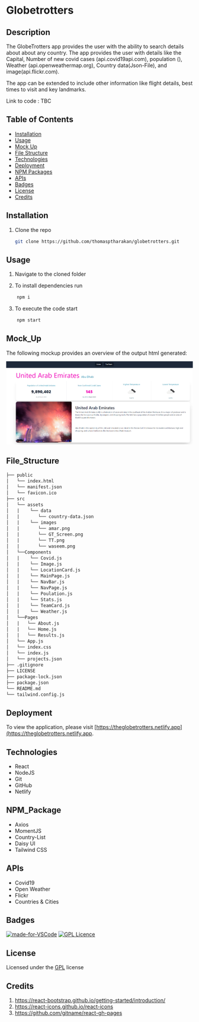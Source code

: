 # Globetrotters

## Description
The GlobeTrotters app provides the user with the ability to search details about about any country. The app provides the user with details like the Capital, Number of new covid cases (api.covid19api.com), population (), Weather (api.openweathermap.org), Country data(Json-File), and image(api.flickr.com).

The app can be extended to include other information like flight details, best times to visit and key landmarks.

Link to code : TBC


## Table of Contents

- [Installation](#installation)
- [Usage](#usage)
- [Mock Up](#mock_up)
- [File Structure](#file_structure)
- [Technologies](#technologes)
- [Deployment](#deployment)
- [NPM Packages](#npm_packages)
- [APIs](#apis)
- [Badges](#badges)
- [License](#license)
- [Credits](#credits)

## Installation

1. Clone the repo
   ```sh
   git clone https://github.com/thomasptharakan/globetrotters.git
   
   ```


## Usage

1. Navigate to the cloned folder

2. To install dependencies run
```sh
    npm i 
```
3. To execute the code start
```sh
    npm start
```


## Mock_Up
The following mockup provides an overview of the output html generated:

![Sample html image of Profile Site generated](/src/assets/images/GT_Screen.png)



## File_Structure
```
├── public
│   └── index.html
│   └── manifest.json
│   └── favicon.ico
├── src
│   └── assets
│   |    └── data
│   |       └── country-data.json
│   |    └── images
│   |       └── amar.png
│   |       └── GT_Screen.png
│   |       └── TT.png
│   |       └── waseem.png
│   └──Components
│   |    └── Covid.js
│   |    └── Image.js
│   |    └── LocationCard.js
│   |    └── MainPage.js
│   |    └── NavBar.js
│   |    └── NavPage.js
│   |    └── Poulation.js
│   |    └── Stats.js
│   |    └── TeamCard.js
│   |    └── Weather.js
│   └──Pages
│   |   └── About.js
│   |   └── Home.js
│   |   └── Results.js
│   └── App.js
│   └── index.css
│   └── index.js
│   └── projects.json
├── .gitignore
├── LICENSE
├── package-lock.json
├── package.json
└── README.md
└── tailwind.config.js
```
## Deployment

To view the application, please visit [https://theglobetrotters.netlify.app](https://theglobetrotters.netlify.app.

## Technologies 
  - React
  - NodeJS
  - Git
  - GitHub
  - Netlify

## NPM_Package
  - Axios
  - MomentJS
  - Country-List
  - Daisy UI
  - Tailwind CSS

## APIs
  - Covid19
  - Open Weather
  - Flickr
  - Countries & Cities

## Badges

[![made-for-VSCode](https://img.shields.io/badge/Made%20for-VSCode-1f425f.svg)](https://code.visualstudio.com/)
[![GPL Licence](https://badges.frapsoft.com/os/gpl/gpl.svg?v=103)](https://opensource.org/licenses/GPL-3.0/)  


## License

Licensed under the [GPL](LICENSE.txt) license

## Credits
1. https://react-bootstrap.github.io/getting-started/introduction/
2. https://react-icons.github.io/react-icons
3. https://github.com/gitname/react-gh-pages




